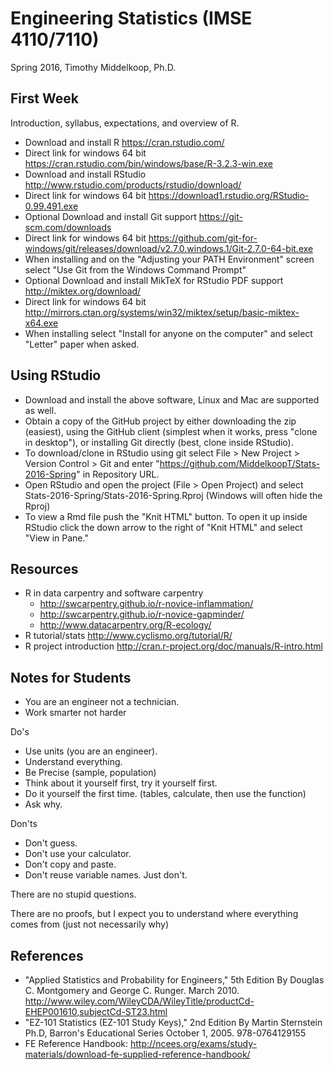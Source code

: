 # Engineering Statistics (IMSE 4110/7110)
Spring 2016, Timothy Middelkoop, Ph.D.

## First Week

Introduction, syllabus, expectations, and overview of R.

 * Download and install R https://cran.rstudio.com/
  * Direct link for windows 64 bit https://cran.rstudio.com/bin/windows/base/R-3.2.3-win.exe
 * Download and install RStudio http://www.rstudio.com/products/rstudio/download/ 
  * Direct link for windows 64 bit https://download1.rstudio.org/RStudio-0.99.491.exe
 * Optional Download and install Git support https://git-scm.com/downloads
  * Direct link for windows 64 bit https://github.com/git-for-windows/git/releases/download/v2.7.0.windows.1/Git-2.7.0-64-bit.exe
  * When installing and on the "Adjusting your PATH Environment" screen select "Use Git from the Windows Command Prompt"
 * Optional Download and install MikTeX for RStudio PDF support http://miktex.org/download/
  * Direct link for windows 64 bit http://mirrors.ctan.org/systems/win32/miktex/setup/basic-miktex-x64.exe
  * When installing select "Install for anyone on the computer" and select "Letter" paper when asked.


## Using RStudio

 * Download and install the above software, Linux and Mac are supported as well.
 * Obtain a copy of the GitHub project by either downloading the zip (easiest), using the GitHub client (simplest when it works, press "clone in desktop"), or installing Git directly (best, clone inside RStudio).
  * To download/clone in RStudio using git select File > New Project > Version Control > Git and enter "https://github.com/MiddelkoopT/Stats-2016-Spring" in Repository URL.
 * Open RStudio and open the project (File > Open Project) and select Stats-2016-Spring/Stats-2016-Spring.Rproj (Windows will often hide the Rproj)
 * To view a Rmd file push the "Knit HTML" button.  To open it up inside RStudio click the down arrow to the right of "Knit HTML" and select "View in Pane."

## Resources

 * R in data carpentry and software carpentry 
    * http://swcarpentry.github.io/r-novice-inflammation/
    * http://swcarpentry.github.io/r-novice-gapminder/
    * http://www.datacarpentry.org/R-ecology/
 * R tutorial/stats http://www.cyclismo.org/tutorial/R/
 * R project introduction http://cran.r-project.org/doc/manuals/R-intro.html

## Notes for Students

 * You are an engineer not a technician.
 * Work smarter not harder

Do's

 * Use units (you are an engineer).
 * Understand everything.
 * Be Precise (sample, population)
 * Think about it yourself first, try it yourself first.
 * Do it yourself the first time. (tables, calculate, then use the function)
 * Ask why.

Don'ts

 * Don't guess.
 * Don't use your calculator.
 * Don't copy and paste.
 * Don't reuse variable names. Just don't.

There are no stupid questions.

There are no proofs, but I expect you to understand where everything comes from (just not necessarily why)

## References

 * "Applied Statistics and Probability for Engineers," 5th Edition By Douglas C. Montgomery and George C. Runger.  March 2010. http://www.wiley.com/WileyCDA/WileyTitle/productCd-EHEP001610,subjectCd-ST23.html
 * "EZ-101 Statistics (EZ-101 Study Keys)," 2nd Edition By Martin Sternstein Ph.D, Barron's Educational Series October 1, 2005. 978-0764129155
 * FE Reference Handbook: http://ncees.org/exams/study-materials/download-fe-supplied-reference-handbook/
